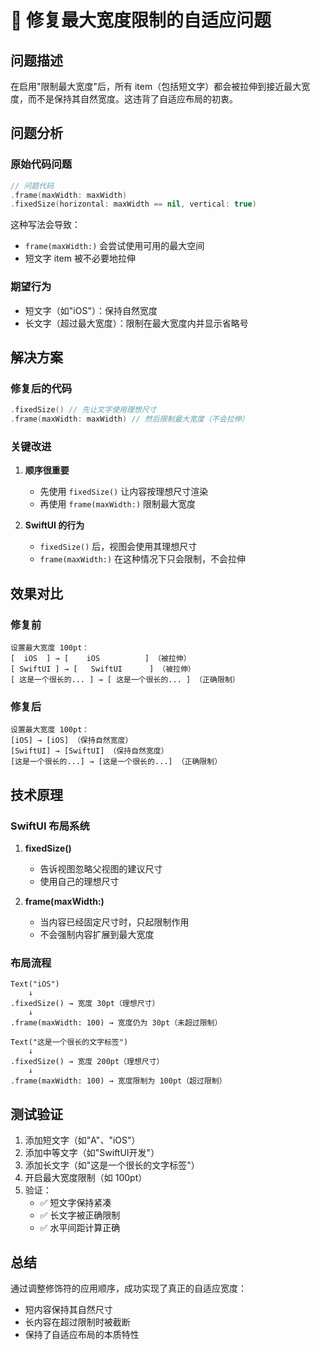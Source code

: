# 🔧 修复最大宽度限制的自适应问题

## 问题描述

在启用"限制最大宽度"后，所有 item（包括短文字）都会被拉伸到接近最大宽度，而不是保持其自然宽度。这违背了自适应布局的初衷。

## 问题分析

### 原始代码问题

```swift
// 问题代码
.frame(maxWidth: maxWidth)
.fixedSize(horizontal: maxWidth == nil, vertical: true)
```

这种写法会导致：
- `frame(maxWidth:)` 会尝试使用可用的最大空间
- 短文字 item 被不必要地拉伸

### 期望行为

- 短文字（如"iOS"）：保持自然宽度
- 长文字（超过最大宽度）：限制在最大宽度内并显示省略号

## 解决方案

### 修复后的代码

```swift
.fixedSize() // 先让文字使用理想尺寸
.frame(maxWidth: maxWidth) // 然后限制最大宽度（不会拉伸）
```

### 关键改进

1. **顺序很重要**
   - 先使用 `fixedSize()` 让内容按理想尺寸渲染
   - 再使用 `frame(maxWidth:)` 限制最大宽度

2. **SwiftUI 的行为**
   - `fixedSize()` 后，视图会使用其理想尺寸
   - `frame(maxWidth:)` 在这种情况下只会限制，不会拉伸

## 效果对比

### 修复前
```
设置最大宽度 100pt：
[  iOS  ] → [    iOS          ] （被拉伸）
[ SwiftUI ] → [   SwiftUI      ] （被拉伸）
[ 这是一个很长的... ] → [ 这是一个很长的... ] （正确限制）
```

### 修复后
```
设置最大宽度 100pt：
[iOS] → [iOS] （保持自然宽度）
[SwiftUI] → [SwiftUI] （保持自然宽度）
[这是一个很长的...] → [这是一个很长的...] （正确限制）
```

## 技术原理

### SwiftUI 布局系统

1. **fixedSize()**
   - 告诉视图忽略父视图的建议尺寸
   - 使用自己的理想尺寸

2. **frame(maxWidth:)**
   - 当内容已经固定尺寸时，只起限制作用
   - 不会强制内容扩展到最大宽度

### 布局流程

```
Text("iOS")
    ↓
.fixedSize() → 宽度 30pt（理想尺寸）
    ↓
.frame(maxWidth: 100) → 宽度仍为 30pt（未超过限制）

Text("这是一个很长的文字标签")
    ↓
.fixedSize() → 宽度 200pt（理想尺寸）
    ↓
.frame(maxWidth: 100) → 宽度限制为 100pt（超过限制）
```

## 测试验证

1. 添加短文字（如"A"、"iOS"）
2. 添加中等文字（如"SwiftUI开发"）
3. 添加长文字（如"这是一个很长的文字标签"）
4. 开启最大宽度限制（如 100pt）
5. 验证：
   - ✅ 短文字保持紧凑
   - ✅ 长文字被正确限制
   - ✅ 水平间距计算正确

## 总结

通过调整修饰符的应用顺序，成功实现了真正的自适应宽度：
- 短内容保持其自然尺寸
- 长内容在超过限制时被截断
- 保持了自适应布局的本质特性